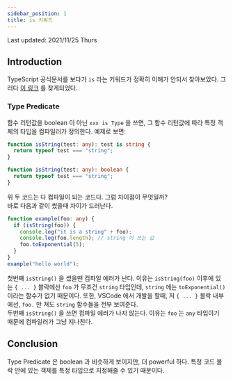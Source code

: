 ```yaml
---
sidebar_position: 1
title: is 키워드
---
```

Last updated: 2021/11/25 Thurs

## Introduction
TypeScript 공식문서를 보다가 `is` 라는 키워드가 정확히 이해가 안되서 찾아보았다. 그러다 [이 링크](https://stackoverflow.com/questions/40081332/what-does-the-is-keyword-do-in-typescript) 를 찾게되었다.

### Type Predicate
함수 리턴값을 boolean 이 아닌 `xxx is Type` 을 쓰면, 그 함수 리턴값에 따라 특정 객체의 타입을 컴파일러가 정의한다. 예제로 보면:
```ts
function isString(test: any): test is string {
  return typeof test === "string";
}

function isString(test: any): boolean {
  return typeof test === "string";
}
```

위 두 코드는 다 컴파일이 되는 코드다. 그럼 차이점이 무엇일까?  
바로 다음과 같이 썼을때 차이가 드러난다.

```ts
function example(foo: any) {
  if (isString(foo)) {
    console.log("it is a string" + foo);
    console.log(foo.length); // string 이 쓰는 값
    foo.toExponential(5);
  }
}
example("hello world");
```
첫번째 `isString()` 을 썼을땐 컴파일 에러가 난다. 이유는 `isString(foo)` 이후에 있는 `{ ... }` 블락에선 `foo` 가 무조건 `string` 타입인데, `string` 에는 `toExponential()` 이라는 함수가 없기 때문이다. 또한, VSCode 에서 개발을 할때, 저 `{ ... }` 블락 내부에선, `foo.` 만 쳐도 `string` 함수들을 전부 보여준다.  
두번째 `isString()` 을 쓰면 컴파일 에러가 나지 않는다. 이유는 `foo` 는 `any` 타입이기 때문에 컴파일러가 그냥 지나친다.  

## Conclusion
Type Predicate 은 boolean 과 비슷하게 보이지만, 더 powerful 하다. 특정 코드 블락 안에 있는 객체를 특정 타입으로 지정해줄 수 있기 때문이다.
